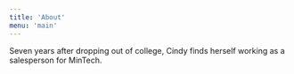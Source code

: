 ```yaml
---
title: 'About'
menu: 'main'
---
```


Seven years after dropping out of college, Cindy finds herself working as a salesperson for MinTech.